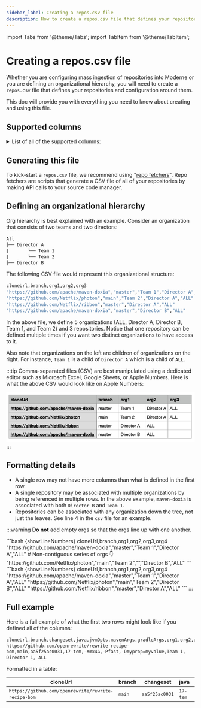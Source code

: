 ```yaml
---
sidebar_label: Creating a repos.csv file
description: How to create a repos.csv file that defines your repositories and, potentially, an organizational hierarchy for them.
---
```


import Tabs from '@theme/Tabs';
import TabItem from '@theme/TabItem';

# Creating a repos.csv file

Whether you are configuring mass ingestion of repositories into Moderne or you are defining an organizational hierarchy, you will need to create a `repos.csv` file that defines your repositories and configuration around them. 

This doc will provide you with everything you need to know about creating and using this file.

## Supported columns

<details>
<summary>
List of all of the supported columns:
</summary>

| Column name | Required | Description                                                                                                                                                                                                                                            | Example                                                                      |
|-------------|----------|--------------------------------------------------------------------------------------------------------------------------------------------------------------------------------------------------------------------------------------------------------|-------------------------------------------------------------------------------|
| cloneUrl    | `true`   | The URL of the repository that should be ingested.                                                                                                                                                                                                     | `git@github.com:google/guava.git` or `https://github.com/openrewrite/rewrite` |
| branch      | Required for the agent but not required for mass ingestion  | The branch of the above repository that should be ingested.                                                                                                          | `main`                                                                        |
| changeset   | `false`  | If provided, this will check out the repository at this specific commit SHA. Please do not use this column in your mass-ingestion or org hierarchy `repos.csv` file.                                                                                                                                                                           | `aa5f25ac0031`                                                                |
| java        | `false`  | Configures the JDK to use.                                                                                                                                                                                                                             | `17` or `17-tem` or `17.0.6-tem`                                              |
| jvmopts     | `false`  | JVM options added to tools building LSTs. Must be configured before you can run the build command if non-standard VM options are required.                                                                                                             | `-Xmx4G`                                                                      |
| mavenArgs   | `false`  | Build arguments are added to the end of the Maven command line when building LSTs.                                                                                                                                                                     | `-Pfast`                                                                     |
| gradleArgs  | `false`  | Build arguments that are added to the end of the Gradle command line when building LSTs.                                                                                                                                                               | `-Dmyprop=myvalue`                                                            |
| org*        | `false`  | If you want to configure an organizational hierarchy, you can provide one or more organization columns. Each column will specify an organization the repository should be part of. The column name should be `org` plus a number such as: `org1,org2,org3`. There is no limit for how many orgs you can define. | `openrewrite`                                                           |
</details>

## Generating this file

To kick-start a `repos.csv` file, we recommend using "[repo fetchers](https://github.com/moderneinc/repository-fetchers)". Repo fetchers are scripts that generate a CSV file of all of your repositories by making API calls to your source code manager.

## Defining an organizational hierarchy

Org hierarchy is best explained with an example. Consider an organization that consists of two teams and two directors:

```
All
├── Director A
|       └── Team 1
|       └── Team 2
├── Director B

```

The following CSV file would represent this organizational structure:

```bash showLineNumbers
cloneUrl,branch,org1,org2,org3
"https://github.com/apache/maven-doxia","master","Team 1","Director A","ALL"
"https://github.com/Netflix/photon","main","Team 2","Director A","ALL"
"https://github.com/Netflix/ribbon","master","Director A","ALL"
"https://github.com/apache/maven-doxia","master","Director B","ALL"
```

In the above file, we define 5 organizations (ALL, Director A, Director B, Team 1, and Team 2) and 3 repositories. Notice that one repository can be defined multiple times if you want two distinct organizations to have access to it.

Also note that organizations on the left are children of organizations on the right. For instance, `Team 1` is a child of `Director A` which is a child of `ALL`.

:::tip
Comma-separated files (CSV) are best manipulated using a dedicated editor such as Microsoft Excel, Google Sheets, or Apple Numbers. Here is what the above CSV would look like on Apple Numbers:

![](./assets/numbers-csv-screenshot.png)
:::

## Formatting details

- A single row may not have more columns than what is defined in the first row.
- A single repository may be associated with multiple organizations by being referenced in multiple rows. In the above
  example, `maven-doxia` is associated with both `Director B` and `Team 1`.
- Repositories can be associated with any organization down the tree, not just the leaves. See line 4 in the `csv` file
  for an example.

:::warning
**Do not** add empty orgs so that the orgs line up with one another.

<Tabs>
<TabItem value="not-this" label="Don't do this">
```bash {showLineNumbers}
cloneUrl,branch,org1,org2,org3,org4
"https://github.com/apache/maven-doxia","master","Team 1","Director A","ALL"
# Non-contiguous series of orgs 👇 
"https://github.com/Netflix/photon","main","Team 2","","Director B","ALL"
```
</TabItem>

<TabItem value="do-this" label="Do this">
```bash {showLineNumbers}
cloneUrl,branch,org1,org2,org3,org4
"https://github.com/apache/maven-doxia","master","Team 1","Director A","ALL"
"https://github.com/Netflix/photon","main","Team 2","Director B","ALL"
"https://github.com/Netflix/ribbon","master","Director A","ALL"
```
</TabItem>
</Tabs>
:::

## Full example

Here is a full example of what the first two rows might look like if you defined all of the columns:

```csv
cloneUrl,branch,changeset,java,jvmOpts,mavenArgs,gradleArgs,org1,org2,org3
https://github.com/openrewrite/rewrite-recipe-bom,main,aa5f25ac0031,17-tem,-Xmx4G,-Pfast,-Dmyprop=myvalue,Team 1, Director 1, ALL
```

Formatted in a table:

| cloneUrl                                            | branch | changeset      | java     | jvmOpts   | mavenArgs   | gradleArgs         | org1     | org2         | org3   |
|-----------------------------------------------------|--------|----------------|----------|-----------|-------------|--------------------|----------|--------------|--------|
| `https://github.com/openrewrite/rewrite-recipe-bom` | `main` | `aa5f25ac0031` | `17-tem` | `-Xmx4G`  | `-Pfast`    | `-Dmyprop=myvalue` | `Team 1` | `Director 1` | `ALL`  |